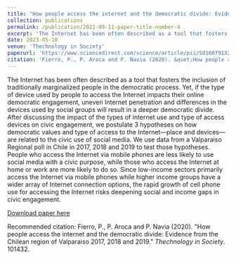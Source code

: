 ```yaml
---
title: "How people access the internet and the democratic divide: Evidence from the Chilean region of Valparaiso 2017, 2018 and 2019"
collection: publications
permalink: /publication/2022-09-11-paper-title-number-4
excerpt: 'The Internet has been often described as a tool that fosters the inclusion of traditionally marginalized people in the democratic process. Yet, if the type of device used by people to access the Internet impacts their online democratic engagement, uneven Internet penetration and differences in the devices used by social groups will result in a deeper democratic divide. After discussing the impact of the types of internet use and type of access devices on civic engagement, we postulate 3 hypotheses on how democratic values and type of access to the Internet—place and devices—are related to the civic use of social media. We use data from a Valparaíso Regional poll in Chile in 2017, 2018 and 2019 to test those hypotheses. People who access the Internet via mobile phones are less likely to use social media with a civic purpose, while those who access the Internet at home or work are more likely to do so. Since low-income sectors primarily access the Internet via mobile phones while higher income groups have a wider array of Internet connection options, the rapid growth of cell phone use for accessing the Internet risks deepening social and income gaps in civic engagement.'
date: 2023-05-10
venue: 'Thechnology in Society'
paperurl: 'https://www.sciencedirect.com/science/article/pii/S0160791X20306138?via%3Dihub'
citation: 'Fierro, P., P. Aroca and P. Navia (2020). &quot;How people access the internet and the democratic divide: Evidence from the Chilean region of Valparaiso 2017, 2018 and 2019.&quot; <i>Technology in Society</i>. 101432.'
---
```

The Internet has been often described as a tool that fosters the inclusion of traditionally marginalized people in the democratic process. Yet, if the type of device used by people to access the Internet impacts their online democratic engagement, uneven Internet penetration and differences in the devices used by social groups will result in a deeper democratic divide. After discussing the impact of the types of internet use and type of access devices on civic engagement, we postulate 3 hypotheses on how democratic values and type of access to the Internet—place and devices—are related to the civic use of social media. We use data from a Valparaíso Regional poll in Chile in 2017, 2018 and 2019 to test those hypotheses. People who access the Internet via mobile phones are less likely to use social media with a civic purpose, while those who access the Internet at home or work are more likely to do so. Since low-income sectors primarily access the Internet via mobile phones while higher income groups have a wider array of Internet connection options, the rapid growth of cell phone use for accessing the Internet risks deepening social and income gaps in civic engagement.

[Download paper here](https://www.sciencedirect.com/science/article/pii/S0160791X20306138?via%3Dihub)

Recommended citation: Fierro, P., P. Aroca and P. Navia (2020). "How people access the internet and the democratic divide: Evidence from the Chilean region of Valparaiso 2017, 2018 and 2019." <i>Thechnology in Society</i>. 101432.
